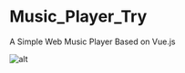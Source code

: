 # Music_Player_Try
A Simple Web Music Player Based on Vue.js

![alt](https://tva1.sinaimg.cn/large/e6c9d24ely1h5a6t8jlfbj212t0u041j.jpg)